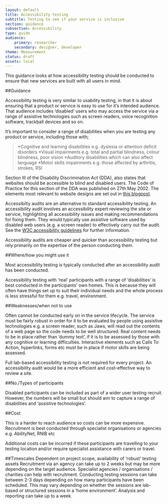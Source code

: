 ```yaml
---
layout: default
title: Accessibility testing
subtitle: Testing to see if your service is inclusive
section: guidance
subsection: Accessibility 
type: guide
audience: 
    primary: researcher
    secondary: designer, developer
theme: Measurement
status: draft
assets: local
---
```


This guidance looks at how accessibility testing should be conducted to ensure that new services are built with all users in mind.

##Guidance

Accessibility testing is very similar to usability testing, in that it is about ensuring that a product or service is easy to use for it’s intended audience. That audience includes ‘disabled’ users who may access the service via a range of assistive technologies such as screen readers, voice recognition software, trackball devices and so on.

It’s important to consider a range of disabilities when you are testing any product or service, including those with;

>*Cognitive and learning disabilities e.g. dyslexia or attention deficit disorders
>*Visual impairments e.g. total and partial blindness, colour blindness, poor vision 
>*Auditory disabilities which can also affect language 
>*Motor skills impairments e.g. those affected by arthritis, strokes, RSI

Section III of the Disability Discrimination Act (DDA), also states that websites should be accessible to blind and disabled users. The Code of Practice for this section of the DDA was published on 27th May 2002. The elements most relevant to website designs are set out in [this blogpost](http://www.webcredible.co.uk/user-friendly-resources/web-accessibility/uk-website-legal-requirements.shtml).

Accessibilty audits are an alternative to standard accessibility testing. An accessibility audit involves an accessibility expert reviewing the site or service, highlighting all accessibility issues and making recommendations for fixing them. They would typically use assistive software used by disabled web users (e.g. a screen reader) to effectively carry out the audit. See the [W3C accessibility guidelines](http://www.w3.org/TR/WCAG/) for further information.

Accessibility audits are cheaper and quicker than accessibility testing but rely primarily on the expertise of the person conducting them.


##Where/how you might use it

Most accessibility testing is typically conducted after an accessibility audit has been conducted.

Accessibility testing with ‘real’ participants with a range of ‘disabilities’ is best conducted in the participants' own homes. This is because they will often have things set up to suit their individual needs and the whole process is less stressful for them e.g. travel, environment.

##Weaknesses/when not to use

Often cannot be conducted early on in the service lifecycle. The service must be fairly robust in order for it to be evaluated by people using assistive technologies e.g. a screen reader, such as Jaws, will read out the contents of a web page so the code needs to be well structured. Real content needs to be in place rather than ‘dummy text’, if it is to be assessed by those with any cognitive or learning difficulties. Interactive elements such as Calls To Action, hyperlinks, forms etc must be in place if motor skills are being assessed.

Full lab-based accessibility testing is not required for every project. An accessibility audit would be a more efficient and cost-effective way to review a site.

##No./Types of participants

Disabled participants can be included as part of a wider user testing recruit. However, the numbers will be small but should aim to capture a range of disabilities and ‘assistive technologies’.  

##Cost

This is a harder to reach audience so costs can be more expensive. Recruitment is best conducted through specialist organisations or agencies e.g. AbilityNet, RNIB etc

Additional costs can be incurred if these participants are travelling to your testing location and/or require specialist assistance with carers or travel.

##Timescales
Dependent on project scope, availability of ‘robust’ testing assets
Recruitment via an agency can take up to 2 weeks but may be more depending on the target audience. Specialist agencies / organisations / charities can help with recruitment.
Conducting testing sessions can take between 2-3 days depending on how many participants have been scheduled. This may vary depending on whether the sessions are lab-based or structured sessions in a ‘home environment’. Analysis and reporting can take up to a week.
